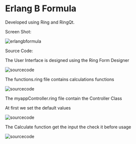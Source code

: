 Erlang B Formula
================

Developed using Ring and RingQt.

Screen Shot:

![erlangbformula](https://raw.githubusercontent.com/ring-lang/ring/master/applications/erlangbformula/images/appscreenshot.png)

Source Code:

The User Interface is designed using the Ring Form Designer

![sourcecode](https://raw.githubusercontent.com/ring-lang/ring/master/applications/erlangbformula/images/shot1.png)

The functions.ring file contains calculations functions

![sourcecode](https://raw.githubusercontent.com/ring-lang/ring/master/applications/erlangbformula/images/shot2.png)

The myappController.ring file contain the Controller Class

At first we set the default values

![sourcecode](https://raw.githubusercontent.com/ring-lang/ring/master/applications/erlangbformula/images/shot3.png)

The Calculate function get the input the check it before usage

![sourcecode](https://raw.githubusercontent.com/ring-lang/ring/master/applications/erlangbformula/images/shot4.png)
